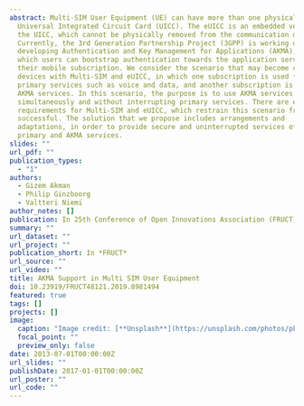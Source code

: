 ```yaml
---
abstract: Multi-SIM User Equipment (UE) can have more than one physical slot for
  Universal Integrated Circuit Card (UICC). The eUICC is an embedded version of
  the UICC, which cannot be physically removed from the communication device.
  Currently, the 3rd Generation Partnership Project (3GPP) is working on
  developing Authentication and Key Management for Applications (AKMA), with
  which users can bootstrap authentication towards the application server from
  their mobile subscription. We consider the scenario that may become common in
  devices with Multi-SIM and eUICC, in which one subscription is used for
  primary services such as voice and data, and another subscription is used for
  AKMA services. In this scenario, the purpose is to use AKMA services
  simultaneously and without interrupting primary services. There are existing
  requirements for Multi-SIM and eUICC, which restrain this scenario from being
  successful. The solution that we propose includes arrangements and
  adaptations, in order to provide secure and uninterrupted services of both
  primary and AKMA services.
slides: ""
url_pdf: ""
publication_types:
  - "1"
authors:
  - Gizem Akman
  - Philip Ginzboorg
  - Valtteri Niemi
author_notes: []
publication: In 25th Conference of Open Innovations Association (FRUCT)
summary: ""
url_dataset: ""
url_project: ""
publication_short: In *FRUCT*
url_source: ""
url_video: ""
title: AKMA Support in Multi SIM User Equipment
doi: 10.23919/FRUCT48121.2019.8981494
featured: true
tags: []
projects: []
image:
  caption: "Image credit: [**Unsplash**](https://unsplash.com/photos/pLCdAaMFLTE)"
  focal_point: ""
  preview_only: false
date: 2013-07-01T00:00:00Z
url_slides: ""
publishDate: 2017-01-01T00:00:00Z
url_poster: ""
url_code: ""
---
```

